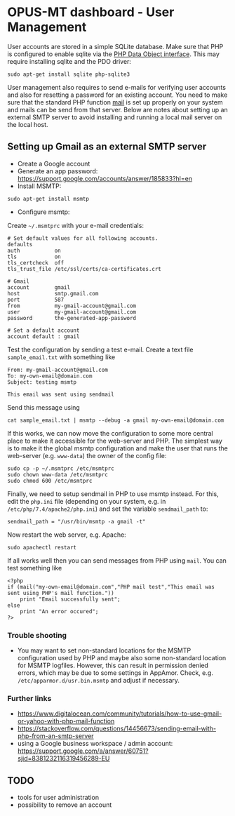 
# OPUS-MT dashboard - User Management

User accounts are stored in a simple SQLite database. Make sure that PHP is configured to enable sqlite via the [PHP Data Object interface](https://www.php.net/manual/en/book.pdo.php). This may require installing sqlite and the PDO driver:

```
sudo apt-get install sqlite php-sqlite3
```

User management also requires to send e-mails for verifying user accounts and also for resetting a password for an existing account. You need to make sure that the standard PHP function [mail](https://www.php.net/manual/en/function.mail.php) is set up properly on your system and mails can be send from that server. Below are notes about setting up an external SMTP server to avoid installing and running a local mail server on the local host.


## Setting up Gmail as an external SMTP server


* Create a Google account
* Generate an app password: https://support.google.com/accounts/answer/185833?hl=en
* Install MSMTP:

```
sudo apt-get install msmtp
```

* Configure msmtp:

Create `~/.msmtprc` with your e-mail credentials:

```
# Set default values for all following accounts.
defaults
auth           on
tls            on
tls_certcheck  off
tls_trust_file /etc/ssl/certs/ca-certificates.crt

# Gmail
account        gmail
host           smtp.gmail.com
port           587
from           my-gmail-account@gmail.com
user           my-gmail-account@gmail.com
password       the-generated-app-password

# Set a default account
account default : gmail
```

Test the configuration by sending a test e-mail. Create a text file `sample_email.txt` with something like

```
From: my-gmail-account@gmail.com
To: my-own-email@domain.com
Subject: testing msmtp

This email was sent using sendmail
```

Send this message using

```
cat sample_email.txt | msmtp --debug -a gmail my-own-email@domain.com
```

If this works, we can now move the configuration to some more central place to make it accessible for the web-server and PHP. The simplest way is to make it the global msmtp configuration and make the user that runs the web-server (e.g. `www-data`) the owner of the config file:

```
sudo cp -p ~/.msmtprc /etc/msmtprc
sudo chown www-data /etc/msmtprc
sudo chmod 600 /etc/msmtprc
```

Finally, we need to setup sendmail in PHP to use msmtp instead. For this, edit the `php.ini` file (depending on your system, e.g. in `/etc/php/7.4/apache2/php.ini`) and set the variable `sendmail_path` to:

```
sendmail_path = "/usr/bin/msmtp -a gmail -t"
```

Now restart the web server, e.g. Apache:

```
sudo apachectl restart
```

If all works well then you can send messages from PHP using `mail`. You can test something like

```
<?php
if (mail("my-own-email@domain.com","PHP mail test","This email was sent using PHP's mail function."))
    print "Email successfully sent";
else
    print "An error occured";
?>
```

### Trouble shooting

* You may want to set non-standard locations for the MSMTP configuration used by PHP and maybe also some non-standard location for MSMTP logfiles. However, this can result in permission denied errors, which may be due to some settings in AppAmor. Check, e.g. `/etc/apparmor.d/usr.bin.msmtp` and adjust if necessary. 


### Further links

* https://www.digitalocean.com/community/tutorials/how-to-use-gmail-or-yahoo-with-php-mail-function
* https://stackoverflow.com/questions/14456673/sending-email-with-php-from-an-smtp-server
* using a Google business workspace / admin account: https://support.google.com/a/answer/60751?sjid=8381232116319456289-EU



## TODO

* tools for user administration
* possibility to remove an account
